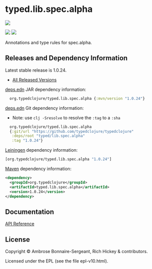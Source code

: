 <!-- DO NOT EDIT! Instead, edit `dev/resources/root-templates/typed/lib.spec.alpha/README.md` and run `./script/regen-selmer.sh` -->
# typed.lib.spec.alpha

<a href='https://typedclojure.org'><img src='../../doc/images/part-of-typed-clojure-project.png'></a>

<p>
  <a href='https://www.patreon.com/ambrosebs'><img src='../../doc/images/become_a_patron_button.png'></a>
  <a href='https://opencollective.com/typedclojure'><img src='../../doc/images/donate-to-our-collective.png'></a>
</p>

Annotations and type rules for spec.alpha.

## Releases and Dependency Information

Latest stable release is 1.0.24.

* [All Released Versions](https://clojars.org/org.typedclojure/typed.lib.spec.alpha)

[deps.edn](https://clojure.org/reference/deps_and_cli) JAR dependency information:

```clj
  org.typedclojure/typed.lib.spec.alpha {:mvn/version "1.0.24"}
```

[deps.edn](https://clojure.org/reference/deps_and_cli) Git dependency information:

- Note: use `clj -Sresolve` to resolve the `:tag` to a `:sha`

```clj
  org.typedclojure/typed.lib.spec.alpha
  {:git/url "https://github.com/typedclojure/typedclojure"
   :deps/root "typed/lib.spec.alpha"
   :tag "1.0.24"}
```

[Leiningen](https://github.com/technomancy/leiningen) dependency information:

```clojure
[org.typedclojure/typed.lib.spec.alpha "1.0.24"]
```

[Maven](https://maven.apache.org/) dependency information:

```XML
<dependency>
  <groupId>org.typedclojure</groupId>
  <artifactId>typed.lib.spec.alpha</artifactId>
  <version>1.0.24</version>
</dependency>
```

## Documentation

[API Reference](https://api.typedclojure.org/latest/typed.lib.spec.alpha/index.html)

## License

Copyright © Ambrose Bonnaire-Sergeant, Rich Hickey & contributors.

Licensed under the EPL (see the file epl-v10.html).
